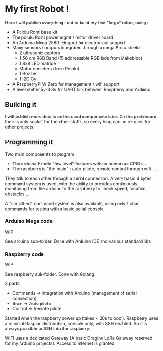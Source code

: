 # My first Robot !

Here I will publish everything I did to build my first "large" robot, using :
* A Pololu Romi base kit 
* The polulu Romi power mgmt / motor driver board
* An Arduina Mega 2560 (Elegoo) for electronical support
* Many sensors / outputs integrated through a mega Proto shield
  * 2 ultrasonic captors
  * 1 50 cm RGB Band (15 addressable RGB leds from Makebloc)
  * 1 8x8 LED matrice
  * Motor encoders (from Pololu)
  * 1 Buzzer
  * 1 I2C Gy
* A RaspberryPi W Zero for management / wifi support 
* A level shifter 5v-3.3v for UART link between Raspberry and Arduino

## Building it

I will publish more details on the used components later. On the protoboard their is only socket for the other stuffs, so everything can be re-used for other projects.

## Programming it

Two main components to program :
* The arduino handle "low level" features with its numerous GPIOs... 
* The raspberry is "the brain" : auto-pilote, remote control through wifi ...

They talk to each other through a serial connection. A very basic 4 bytes command system is used, with the ability to provides continiously monitoring from the arduino to the raspberry to check speed, location, obstacles ...

A "simplified" command system is also available, using only 1 char commands for testing with a basic serial console.

### Arduino Mega code

WIP

See arduino sub-folder. Done with Arduino IDE and various standard libs

### Raspberry code

WIP 

See raspberry sub-folder. Done with Golang. 

3 parts : 
* Commands => Integration with Arduino (management of serial connection)
* Brain => Auto pilote
* Control => Remote pilote

Started when the raspberry power up (takes ~ 30s to boot). Raspberry uses a minimal Raspian distribution, console only, with SSH enabled. So it is always possible to SSH into the raspberry. 

WIFI uses a dedicated Gateway (A basic Dragino LoRa Gateway reserved for my Arduino projects). Access to internet is granted.